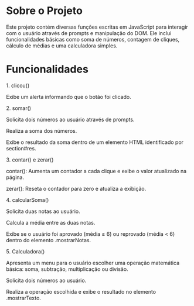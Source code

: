 <h1>Sobre o Projeto</h1>

<p>Este projeto contém diversas funções escritas em JavaScript para interagir com o usuário através de prompts e manipulação do DOM. Ele inclui funcionalidades básicas como soma de números, contagem de cliques, cálculo de médias e uma calculadora simples.</p>

<h1>Funcionalidades</h1>

<p>1. clicou()</p>

<p>Exibe um alerta informando que o botão foi clicado.</p>

<p>2. somar()</p>

<p>Solicita dois números ao usuário através de prompts.</p>

<p>Realiza a soma dos números.</p>

<p>Exibe o resultado da soma dentro de um elemento HTML identificado por section#res.</p>

<p>3. contar() e zerar()</p>

<p>contar(): Aumenta um contador a cada clique e exibe o valor atualizado na página.</p>

<p>zerar(): Reseta o contador para zero e atualiza a exibição.</p>

<p>4. calcularSoma()</p>

<p>Solicita duas notas ao usuário.</p>

<p>Calcula a média entre as duas notas.</p>

<p>Exibe se o usuário foi aprovado (média ≥ 6) ou reprovado (média < 6) dentro do elemento .mostrarNotas.</p>

<p>5. Calculadora()</p>

<p>Apresenta um menu para o usuário escolher uma operação matemática básica: soma, subtração, multiplicação ou divisão.</p>

<p>Solicita dois números ao usuário.</p>

<p>Realiza a operação escolhida e exibe o resultado no elemento .mostrarTexto.</p>
